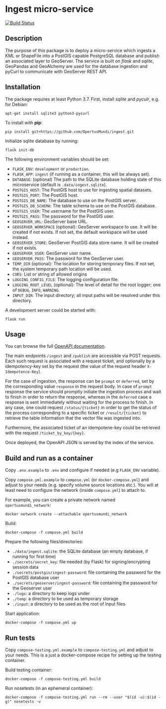 # Ingest micro-service

[![Build Status](https://ci.dev-1.opertusmundi.eu:9443/api/badges/OpertusMundi/ingest/status.svg?ref=refs/heads/master)](https://ci.dev-1.opertusmundi.eu:9443/OpertusMundi/ingest)

## Description

The purpose of this package is to deploy a micro-service which ingests a KML or ShapeFile into a PostGIS capable PostgreSQL database and publish an associated layer to GeoServer.
The service is built on *flask* and *sqlite*, GeoPandas and GeoAlchemy are used for the database ingestion and pyCurl to communicate with GeoServer REST API.

## Installation

The package requires at least Python 3.7. First, install *sqlite* and *pyculr*, e.g. for Debian:
```
apt-get install sqlite3 python3-pycurl
```
To install with **pip**:
```
pip install git+https://github.com/OpertusMundi/ingest.git
```
Initialize sqlite database by running:
```
flask init-db
```

The following environment variables should be set:
- `FLASK_ENV`: `development` or `production`.
- `FLASK_APP`: `ingest` (if running as a container, this will be always set).
- `DATABASE`: (optional) The path to the SQLite database holding state of this microservice (default is `.data/ingest.sqlite`). 
- `POSTGIS_HOST`: The PostGIS host to use for ingesting spatial datasets.
- `POSTGIS_PORT`: The PostGIS host.
- `POSTGIS_DB_NAME`: The database to use on the PostGIS server.
- `POSTGIS_DB_SCHEMA`: The table schema to use on the PostGIS database.
- `POSTGIS_USER`: The username for the PostGIS user.
- `POSTGIS_PASS`: The password for the PostGIS user.
- `GEOSERVER_URL`: GeoServer base URL.
- `GEOSERVER_WORKSPACE` (optional): GeoServer workspace to use. It will be created if not exists. If not set, the default workspace will be used instead.
- `GEOSERVER_STORE`: GeoServer PostGIS data store name. It will be created if not exists.
- `GEOSERVER_USER`: GeoServer user name.
- `GEOSERVER_PASS`: The password for the GeoServer user.
- `TEMP_DIR` (optional): The location for storing temporary files. If not set, the system temporary path location will be used.
- `CORS`: List or string of allowed origins
- `LOGGING_CONFIG_FILE`: The logging configuration file.
- `LOGGING_ROOT_LEVEL` (optional): The level of detail for the root logger; one of `DEBUG`, `INFO`, `WARNING`.
- `INPUT_DIR`: The input directory; all input paths will be resolved under this directory. 

A development server could be started with:
```
flask run
```

## Usage

You can browse the full [OpenAPI documentation](https://opertusmundi.github.io/ingest/).

The main endpoints `/ingest` and `/publish` are accessible via POST requests. Each such request is associated with a request ticket, and optionally by a idempotency-key set by the request (the value of the request header `X-Idempotence-Key`).

For the case of ingestion, the response can be `prompt` or `deferred`, set by the corresponding value `response` in the request body. In case of `prompt` response the service should promptly initiate the ingestion process and wait to finish in order to return the response, whereas in the `deferred` case a response is sent immediately without waiting for the process to finish. In any case, one could request `/status/{ticket}` in order to get the status of the process corresponding to a specific ticket or `/result/{ticket}` to retrieve the table information that the vector file was ingested into.

Furthermore, the associated ticket of an idempotene-key could be retrieved with the request `/ticket_by_key/{key}`.

Once deployed, the OpenAPI JSON is served by the index of the service.


## Build and run as a container

Copy `.env.example` to `.env` and configure if needed (e.g `FLASK_ENV` variable).

Copy `compose.yml.example` to `compose.yml` (or `docker-compose.yml`) and adjust to your needs (e.g. specify volume source locations etc.). You will at least need to configure the network (inside `compose.yml`) to attach to.

For example, you can create a private network named `opertusmundi_network`:

    docker network create --attachable opertusmundi_network

Build:

    docker-compose -f compose.yml build

Prepare the following files/directories:

   * `./data/ingest.sqlite`:  the SQLite database (an empty database, if running for first time)
   * `./secrets/secret_key`: file needed (by Flask) for signing/encrypting session data
   * `./secrets/postgis/ingest-password`: file containing the password for the PostGIS database user
   * `./secrets/geoserver/ingest-password`: file containing the password for the Geoserver user
   * `./logs`: a directory to keep logs under
   * `./temp`: a directory to be used as temporary storage
   * `./input`: a directory to be used as the root of input files

Start application:

    docker-compose -f compose.yml up


## Run tests

Copy `compose-testing.yml.example` to `compose-testing.yml` and adjust to your needs. This is a just a docker-compose recipe for setting up the testing container.

Build testing container:

    docker-compose -f compose-testing.yml build

Run nosetests (in an ephemeral container):

    docker-compose -f compose-testing.yml run --rm --user "$(id -u):$(id -g)" nosetests -v

